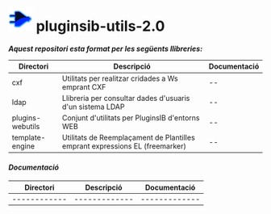 # ![Logo](https://github.com/GovernIB/maven/raw/binaris/pluginsib/projectinfo_Attachments/icon.jpg) pluginsib-utils-2.0

***Aquest repositori esta format per les següents llibreries:***

Directori | Descripció | Documentació
------------ | ------------- | -------------
cxf  | Utilitats per realitzar cridades a Ws emprant CXF | --
ldap | Llibreria per consultar dades d'usuaris d'un sistema LDAP | --
plugins-webutils | Conjunt d'utilitats per PluginsIB d'entorns WEB | --
template-engine | Utilitats de Reemplaçament de Plantilles emprant expressions EL (freemarker) | --

#### ***Documentació***
Directori | Descripció | Documentació
------------ | ------------- | -------------
------------ | ------------- | -------------

